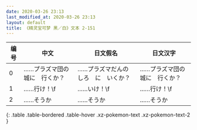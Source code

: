 ```yaml
---
date: 2020-03-26 23:13
last_modified_at: 2020-03-26 23:13
layout: default
title: 《精灵宝可梦 黑／白》文本 2-151
---
```

| 编号 | 中文 | 日文假名 | 日文汉字 |
| ---- | ---- | ---- | --- |
| 0 | ……プラズマ団の城に　行くか？ | ……プラズマだんのしろ　に　いくか？ | ……プラズマ団の城に　行くか？ |
| 1 | ……行け！\f | ……いけ！\f | ……行け！\f |
| 2 | ……そうか | ……そうか | ……そうか |
{: .table .table-bordered .table-hover .xz-pokemon-text .xz-pokemon-text-2 }